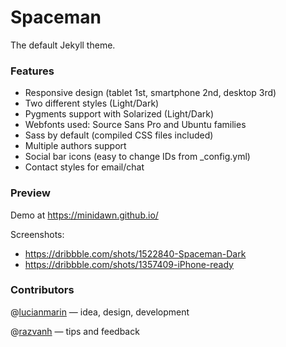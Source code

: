 Spaceman
========

The default Jekyll theme.

### Features

* Responsive design (tablet 1st, smartphone 2nd, desktop 3rd)
* Two different styles (Light/Dark)
* Pygments support with Solarized (Light/Dark)
* Webfonts used: Source Sans Pro and Ubuntu families
* Sass by default (compiled CSS files included)
* Multiple authors support
* Social bar icons (easy to change IDs from _config.yml)
* Contact styles for email/chat

### Preview

Demo at https://minidawn.github.io/

Screenshots:
- https://dribbble.com/shots/1522840-Spaceman-Dark
- https://dribbble.com/shots/1357409-iPhone-ready

### Contributors

@[lucianmarin](https://github.com/lucianmarin) — idea, design, development

@[razvanh](https://github.com/razvanh) — tips and feedback
